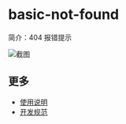 # basic-not-found

简介：404 报错提示

![截图](https://img.alicdn.com/tfs/TB1.HyVgyqAXuNjy1XdXXaYcVXa-1914-1066.png)

## 更多

* [使用说明](http://gitlab.alibaba-inc.com/ice/notes/issues/830)
* [开发规范](http://gitlab.alibaba-inc.com/ice/notes/issues/830)
